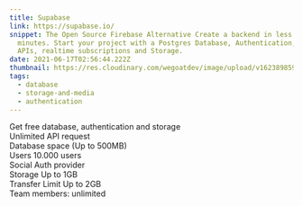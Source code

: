 ```yaml
---
title: Supabase
link: https://supabase.io/
snippet: The Open Source Firebase Alternative Create a backend in less than 2
  minutes. Start your project with a Postgres Database, Authentication, instant
  APIs, realtime subscriptions and Storage.
date: 2021-06-17T02:56:44.222Z
thumbnail: https://res.cloudinary.com/wegoatdev/image/upload/v1623898594/freestuffdev/stuff/Screen_Shot_2021-06-17_at_10.56.12_AM-removebg-preview.png
tags:
  - database
  - storage-and-media
  - authentication
---
```

Get free database, authentication and storage\
Unlimited API request\
Database space (Up to 500MB)\
Users 10.000 users\
Social Auth provider\
Storage Up to 1GB\
Transfer Limit Up to 2GB\
Team members: unlimited